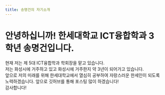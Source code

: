 ```yaml
---
title: 송명건의 자기소개
---
```


# 안녕하십니까! 한세대학교 ICT융합학과 3학년 송명건입니다.   

현재 저는 제 5대 ICT융합학과 학회장을 맡고 있습니다.   
저는 화성시에 거주하고 있고 화성시에 거주한지 약 3년이 되어가고 있습니다.   
앞으로 저의 미래를 위해 한세대학교에서 열심히 공부하여 자랑스러운 한세인이 되도록 노력하겠습니다.
앞으로 깃허브를 통해 포스팅 많이 하겠습니다!   
감사합니다!
